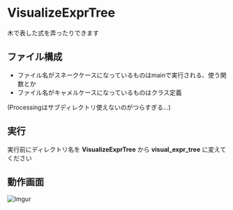 # VisualizeExprTree

木で表した式を弄ったりできます

## ファイル構成

- ファイル名がスネークケースになっているものはmainで実行される、使う関数とか
- ファイル名がキャメルケースになっているものはクラス定義

(Processingはサブディレクトリ使えないのがつらすぎる…)

## 実行

実行前にディレクトリ名を **VisualizeExprTree** から **visual_expr_tree** に変えてください

## 動作画面

![Imgur](https://i.imgur.com/mYppWBp.png)
